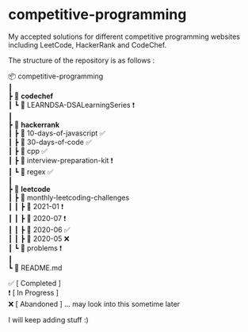 # competitive-programming
My accepted solutions for different competitive programming websites including LeetCode, HackerRank and CodeChef.

The structure of the repository is as follows :

📦 competitive-programming\
 ┃\
 ┣ 📂 **codechef**\
 ┃ ┗ 📂 LEARNDSA-DSALearningSeries &#x2757;\
 ┃\
 ┣ 📂 **hackerrank**\
 ┃ ┣ 📂 10-days-of-javascript &#x2705;\
 ┃ ┣ 📂 30-days-of-code &#x2705;\
 ┃ ┣ 📂 cpp &#x2705;\
 ┃ ┣ 📂 interview-preparation-kit &#x2757;\
 ┃ ┗ 📂 regex &#x2705;\
 ┃\
 ┣ 📂 **leetcode**\
 ┃ ┣ 📂 monthly-leetcoding-challenges\
 ┃ ┃ ┣ 📂 2021-01 &#x2757;\
 ┃ ┃ ┣ 📂 2020-07 &#x2757;\
 ┃ ┃ ┣ 📂 2020-06 &#x2705;\
 ┃ ┃ ┣ 📂 2020-05 &#x274C;\
 ┃ ┗ 📂 problems &#x2757;\
 ┃\
 ┗ 📜 README.md
 
 &#x2705; [ Completed ]\
 &#x2757; [ In Progress ]\
 &#x274C; [ Abandoned ] ... may look into this sometime later
 

I will keep adding stuff :)
